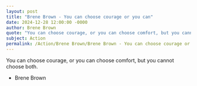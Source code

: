 ```yaml
---
layout: post
title: "Brene Brown - You can choose courage or you can"
date: 2024-12-28 12:00:00 -0000
author: Brene Brown
quote: "You can choose courage, or you can choose comfort, but you cannot choose both."
subject: Action
permalink: /Action/Brene Brown/Brene Brown - You can choose courage or you can
---
```


You can choose courage, or you can choose comfort, but you cannot choose both.

- Brene Brown
